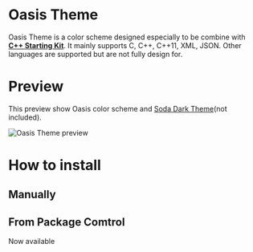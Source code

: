 # Oasis Theme

Oasis Theme is a color scheme designed especially to be combine with [**C++ Starting Kit**](https://sublime.wbond.net/packages/C%2B%2B%20Starting%20Kit). It mainly supports C, C++, C++11, XML, JSON. Other languages are supported but are not fully design for.

# Preview

This preview show Oasis color scheme and [Soda Dark Theme](http://buymeasoda.github.io/soda-theme/)(not included).

![Oasis Theme preview](https://github.com/kodLite/cppStartingKit-Guide/blob/master/screenshot/Oasis-Theme/Preview-Oasis-Theme_002.jpg?raw=true)

# How to install

## Manually

## From Package Comtrol
Now available
